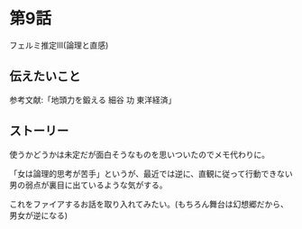 # 第9話

フェルミ推定III(論理と直感)  

## 伝えたいこと  

参考文献:「地頭力を鍛える 細谷 功 東洋経済」  



## ストーリー

使うかどうかは未定だが面白そうなものを思いついたのでメモ代わりに。  

「女は論理的思考が苦手」というが、最近では逆に、直観に従って行動できない男の弱点が裏目に出ているような気がする。  

これをファイアするお話を取り入れてみたい。(もちろん舞台は幻想郷だから、男女が逆になる)